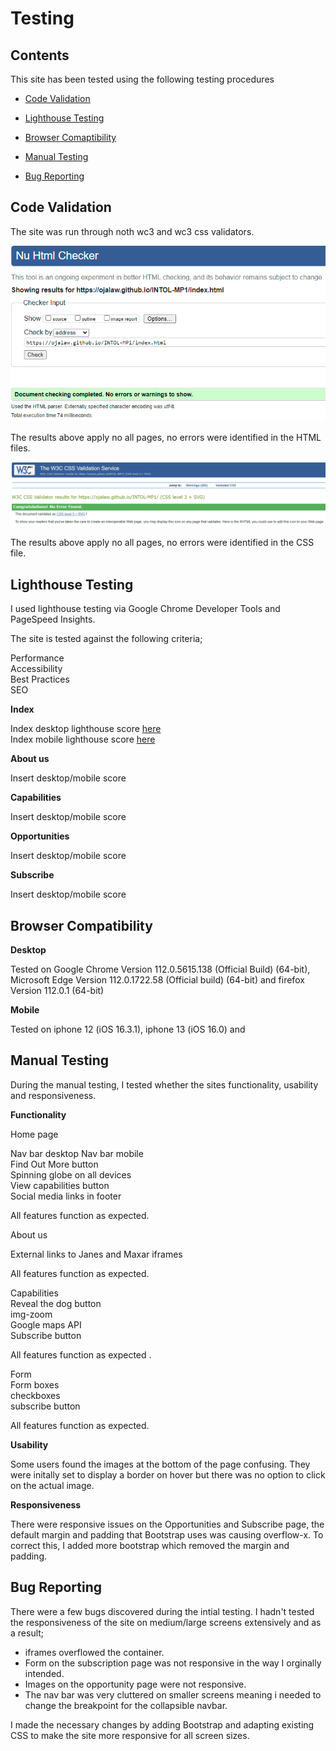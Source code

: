 # Testing

## Contents

This site has been tested using the following testing procedures

* [Code Validation](#Code-validation)  

* [Lighthouse Testing](#Lighthouse-Testing)

* [Browser Comaptibility](#Browser-Compatibility)

* [Manual Testing](#Manual-Testing)

* [Bug Reporting](#Bug-Reporting)


## Code Validation  

The site was run through noth wc3 and wc3 css validators.

![alt text](README-images/validator-testing-readme.png "Optional title")  

The results above apply no all pages, no errors were identified in the HTML files.  

![alt text](README-images/css-validator-testing-readme.png "Optional title")  

The results above apply no all pages, no errors were identified in the CSS file.   



## Lighthouse Testing  

I used lighthouse testing via Google Chrome Developer Tools and PageSpeed Insights.  

The site is tested against the following criteria;  

Performance  
Accessibility  
Best Practices  
SEO  

**Index**  

Index desktop lighthouse score [here](README-images/Index-desktop-lighthouse.png "Optional title")  
Index mobile lighthouse score [here](README-images/Index-mobile-lighthouse.png "Optional title")  

**About us**  

Insert desktop/mobile score

**Capabilities**  

Insert desktop/mobile score

**Opportunities**  

Insert desktop/mobile score

**Subscribe**  

Insert desktop/mobile score


## Browser Compatibility 
  
**Desktop**
  
Tested on Google Chrome Version 112.0.5615.138 (Official Build) (64-bit),  Microsoft Edge Version 112.0.1722.58 (Official build) (64-bit) and firefox Version 112.0.1 (64-bit)
  
**Mobile**
  
Tested on iphone 12 (iOS 16.3.1), iphone 13 (iOS 16.0) and 

## Manual Testing  

During the manual testing, I tested whether the sites functionality, usability and responsiveness.

**Functionality**

Home page  

Nav bar desktop 
Nav bar mobile  
Find Out More button  
Spinning globe on all devices  
View capabilities button  
Social media links in footer  

All features function as expected.

About us  

External links to Janes and Maxar
iframes  

All features function as expected.  

Capabilities  
Reveal the dog button  
img-zoom  
Google maps API  
Subscribe button  

All features function as expected  .

Form  
Form boxes  
checkboxes  
subscribe button  

All features function as expected.

**Usability**  

Some users found the images at the bottom of the page confusing. They were initally set to display a border on hover but there was no option to click on the actual image.

**Responsiveness**  

There were responsive issues on the Opportunities and Subscribe page, the default margin and padding that Bootstrap uses was causing overflow-x. To correct this, I added more bootstrap which removed the margin and padding.



## Bug Reporting

There were a few bugs discovered during the intial testing. I hadn't tested the responsiveness of the site on medium/large screens extensively and as a result;  
- iframes overflowed the container.  
- Form on the subscription page was not responsive in the way I orginally intended.  
- Images on the opportunity page were not responsive.  
- The nav bar was very cluttered on smaller screens meaning i needed to change the breakpoint for the collapsible navbar.  

I made the necessary changes by adding Bootstrap and adapting existing CSS to make the site more responsive for all screen sizes.  


